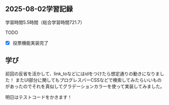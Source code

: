 ## 2025-08-02学習記録
学習時間5.5時間（総合学習時間721.7）

TODO
- [x] 投票機能実装完了

## 学び
前回の反省を活かして、link_toなどにはidをつけたら想定通りの動きになりました！
またUI部分に関してもプログレスバーCSSなどで検索してみたらいいものがあったのでそれを真似してグラデーションカラーを使って実装してみました。

明日はテストコードをかきます！

